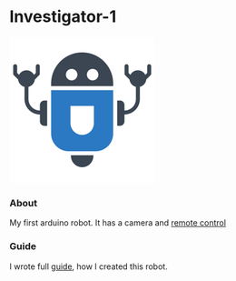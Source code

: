# Investigator-1

<img src="client/icon.png" width="256px">


### About

My first arduino robot. It has a camera and [remote control](client/)


### Guide

I wrote full [guide](docs/guide/README.md), how I created this robot.

